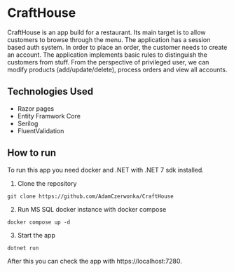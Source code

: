# CraftHouse
CraftHouse is an app build for a restaurant. Its main target is to allow customers to browse through the menu. The application has a session based auth system. In order to place an order, the customer needs to create an account. The application implements basic rules to distinguish the customers from stuff. From the perspective of privileged user, we can modify products (add/update/delete), process orders and view all accounts.

## Technologies Used
- Razor pages
- Entity Framwork Core
- Serilog
- FluentValidation


## How to run
To run this app you need docker and .NET with .NET 7 sdk installed.
1. Clone the repository
```
git clone https://github.com/AdamCzerwonka/CraftHouse
```
2. Run MS SQL docker instance with docker compose
```
docker compose up -d
```
3. Start the app
```
dotnet run
```
After this you can check the app with https://localhost:7280.
